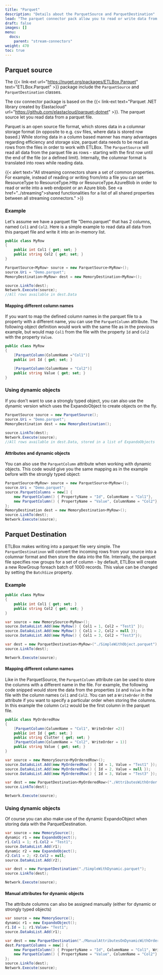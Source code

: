 ```yaml
---
title: "Parquet"
description: "Details about the ParquetSource and ParquetDestination"
lead: "The parquet connector pack allow you to read or write data from or into parquet files."
draft: false
images: []
menu:
  docs:
    parent: "stream-connectors"
weight: 470
toc: true
---
```


## Parquet source

The {{< link-ext url="https://nuget.org/packages/ETLBox.Parquet" text="ETLBox.Parquet" >}} package include the `ParquetSource` and `ParquetDestination` classes. 

The csv connector package is based on the {{< link-ext text="Parquet .NET library created by Elastacloud" url="https://github.com/elastacloud/parquet-dotnet" >}}.
The parquet source let you read data from a parquet file. 

Parquet is an open source file format, which stores data in a columnar storage format (in opposite to e.g. csv files, where data is stored row based.) While storing data in a column based manner has many advantages regarding efficiency and storage size, parquet data needs to be read as rows from the files in order to work with ETLBox. 
The `ParquetSource` will read all data from the parquet file as rows - starting with the first row until the end of the file (or a defined limit). Internally, the columnar format is translated into rows while reading data. 

{{< alert text="All streaming connectors share a set of common properties. For example, instead of reading or writing from/into a file you can set ResourceType to ResourceType.Http or ResourceType.AzureBlob in order to read or write into a web endpoint or an Azure blob. See <a href=\"../streaming\">shared functionalities</a> for a list of all shared properties between all streaming connectors."  >}}

### Example

Let's assume we have a parquet file "Demo.parquet" that has 2 columns, named `Col1` and `Col2`. Here is a simple example to read data all data from this parquet file and write it into an in-memory list. 

```C#
public class MyRow
{
    public int Col1 { get; set; }        
    public string Col2 { get; set; }            
}

ParquetSource<MyRow> source = new ParquetSource<MyRow>();
source.Uri = "Demo.parquet";
MemoryDestination<MyRow> dest = new MemoryDestination<MyRow>();

source.LinkTo(dest);
Network.Execute(source);
//All rows available in dest.Data
```

#### Mapping different column names

If you want to map the defined column names in the parquet file to a property with a different name, you can use the `ParquetColumn` attribute.
The following object definition would work with the same file as in the previous example, but would map `Col1` from the file with the property `Id` and `Col2` with the property `Value`.

```C#
public class MyRow
{
    [ParquetColumn(ColumnName ="Col1")]
    public int Id { get; set; }

    [ParquetColumn(ColumnName = "Col2")]
    public string Value { get; set; }            
}
```

### Using dynamic objects

If you don't want to use a strongly typed object, you can also use the dynamic version which uses the ExpandoObject to create objects on the fly.

```C#
ParquetSource source = new ParquetSource();
source.Uri = "Demo.parquet";
MemoryDestination dest = new MemoryDestination();
            
source.LinkTo(dest);
Network.Execute(source);
//All rows available in dest.Data, stored in a list of ExpandoObjects
```

#### Attributes and dynamic objects

You can also use the `ParquetColumn` attribute when working with dynamic objects. This code would give you the same mapping as in the example before with the strongly typed object:

```C#
ParquetSource<MyRow> source = new ParquetSource<MyRow>();
source.Uri = "Demo.parquet";
source.ParquetColumns = new[] {
    new ParquetColumn() { PropertyName = "Id", ColumnName = "Col1"},
    new ParquetColumn() { PropertyName = "Value", ColumnName = "Col2"},
};
MemoryDestination dest = new MemoryDestination<MyRow>();
source.LinkTo(dest);
Network.Execute(source);
```

## Parquet Destination

ETLBox makes writing into a parquet file very simple. The `ParquetDestinatinon` will convert the incoming rows from your source into a columnar format and then store the data into the file. Internally, the parquet file specifies row groups for a set of column - by default, ETLBox will create a new RowGroup foreach batch of 1000 records. This value can be changed by setting the `BatchSize` property. 

### Example

```C#
public class MyRow
{
    public int Col1 { get; set; }
    public string Col2 { get; set; }            
}

var source = new MemorySource<MyRow>();            
source.DataAsList.Add(new MyRow() { Col1 = 1, Col2 = "Test1" });
source.DataAsList.Add(new MyRow() { Col1 = 2, Col2 = null });
source.DataAsList.Add(new MyRow() { Col1 = 3, Col2 = "Test3"});

var dest = new ParquetDestination<MyRow>("./SimpleWithObject.parquet");
source.LinkTo(dest);

Network.Execute(source);
```

#### Mapping different column names

Like in the ParquetSource, the `ParquetColumn` attribute can be used to store the columns with a different name in the file. For example, the following code snipped would store the data from the properties `Id` and `Value` in the file with the column names `Col1` and `Col2`. You can set a `WriteOrder` in the attribute if you want to specify a particular order when storing the columns. In this example the column `Col2` would be the first column in the parquet file. 

```C#
public class MyOrderedRow
{    
    [ParquetColumn(ColumnName = "Col1", WriteOrder =2)]
    public int Id { get; set; }
    public string Clutter { get; set; }
    [ParquetColumn(ColumnName = "Col2", WriteOrder = 1)]
    public string Value { get; set; }
}

var source = new MemorySource<MyOrderedRow>();
source.DataAsList.Add(new MyOrderedRow() { Id = 1, Value = "Test1" });
source.DataAsList.Add(new MyOrderedRow() { Id = 2, Value = null });
source.DataAsList.Add(new MyOrderedRow() { Id = 3, Value = "Test3" });

var dest = new ParquetDestination<MyOrderedRow>("./AttributesWithOrder.parquet");
source.LinkTo(dest);

Network.Execute(source);
```

### Using dynamic objects

Of course you can also make use of the dynamic ExpandoObject when storing data with the ParquetDestination. 

```C#
var source = new MemorySource();
dynamic r1 = new ExpandoObject();
r1.Col1 = 1; r1.Col2 = "Test1";
source.DataAsList.Add(r1);
dynamic r2 = new ExpandoObject();
r2.Col1 = 2; r2.Col2 = null;
source.DataAsList.Add(r2);

var dest = new ParquetDestination("./SimpleWithDynamic.parquet");
source.LinkTo(dest);

Network.Execute(source);
```

#### Manual attributes for dynamic objects

The attribute columns can also be assigned manually (either for dynamic or strongly typed objects)

```C#
var source = new MemorySource();
dynamic r1 = new ExpandoObject();
r1.Id = 1; r1.Value= "Test1";
source.DataAsList.Add(r1);

var dest = new ParquetDestination("./ManualAttributesOnDynamicWithOrder.parquet");
dest.ParquetColumns = new[] {
    new ParquetColumn() { PropertyName = "Id", ColumnName = "Col1", WriteOrder = 2},
    new ParquetColumn() { PropertyName = "Value", ColumnName = "Col2"}
};
source.LinkTo(dest);
Network.Execute(source);
```